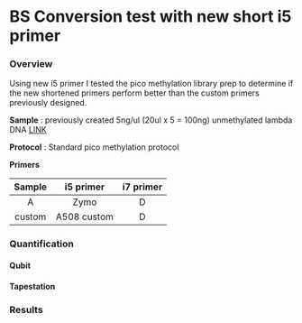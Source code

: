 # BS Conversion test with new short i5 primer

### Overview
Using new i5 primer I tested the pico methylation library prep to determine if the new shortened primers perform better than the custom primers previously designed.


**Sample** : previously created 5ng/ul (20ul x 5 = 100ng) unmethylated lambda DNA [LINK](https://github.com/epigeneticstoocean/2018OAExp_larvae/blob/master/notebook/20200904_lambdaDNAworkingstock.md)

**Protocol** : Standard pico methylation protocol


**Primers**

| Sample | i5 primer | i7 primer |
|:------:|:---------:|:---------:|
| A | Zymo | D |
| custom | A508 custom | D |

### Quantification

#### Qubit

#### Tapestation



### Results
